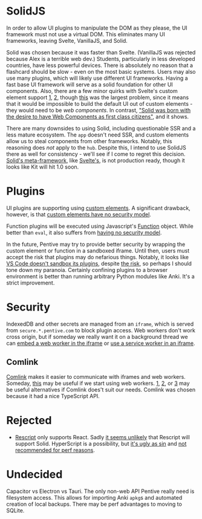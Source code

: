 # SolidJS
In order to allow UI plugins to manipulate the DOM as they please, the UI framework must not use a virtual DOM. This eliminates many UI frameworks, leaving Svelte, VanillaJS, and Solid.

Solid was chosen because it was faster than Svelte. (VanillaJS was rejected because Alex is a terrible web dev.) Students, particularly in less developed countries, have less powerful devices. There is absolutely no reason that a flashcard should be slow - even on the most basic systems. Users may also use many plugins, which will likely use different UI frameworks. Having a fast base UI framework will serve as a solid foundation for other UI components. Also, there are a few minor quirks with Svelte's custom element support [1](https://github.com/sveltejs/svelte/issues/3852), [2](https://blog.logrocket.com/build-web-components-svelte/#:~:text=my%2Dcard%3E-,Major%20drawbacks,-We%E2%80%99ve%20just%20learned), though [this](https://github.com/sveltejs/svelte/issues/1748) was the largest problem, since it means that it would be impossible to build the default UI out of custom elements - they would need to be _web components_. In contrast, ["Solid was born with the desire to have Web Components as first class citizens"](https://www.solidjs.com/guides/getting-started#web-components:~:text=Solid%20was%20born%20with%20the%20desire%20to%20have%20Web%20Components%20as%20first%20class%20citizens), and it shows.

There are many downsides to using Solid, including questionable SSR and a less mature ecosystem. The `app` doesn't need SSR, and custom elements allow us to steal components from other frameworks. Notably, this reasoning does _not_ apply to the `hub`. Despite this, I intend to use SolidJS there as well for consistency - we'll see if I come to regret this decision. [Solid's meta-framework](https://github.com/solidjs/solid-start), like [Svelte's](https://kit.svelte.dev/), is not production ready, though it looks like Kit will hit 1.0 soon.

# Plugins
UI plugins are supporting using [custom elements](https://developer.mozilla.org/en-US/docs/Web/Web_Components/Using_custom_elements). A significant drawback, however, is that [custom elements have no security model](https://stackoverflow.com/q/45282601).

Function plugins will be executed using Javascript's [Function](https://developer.mozilla.org/en-US/docs/Web/JavaScript/Reference/Global_Objects/Function) object. While better than `eval`, it also suffers from [having no security model](https://stackoverflow.com/q/18060696).

In the future, Pentive may try to provide better security by wrapping the custom element or function in a sandboxed iframe. Until then, users must accept the risk that plugins may do nefarious things. Notably, it looks like [VS Code doesn't sandbox its plugins](https://stackoverflow.com/q/67493012), despite [the risk](https://snyk.io/blog/visual-studio-code-extension-security-vulnerabilities-deep-dive/), so perhaps I should tone down my paranoia. Certainly confining plugins to a browser environment is better than running arbitrary Python modules like Anki. It's a strict improvement.

# Security
IndexedDB and other secrets are managed from an `iframe`, which is served from `secure.*.pentive.com` to block plugin access. Web workers don't work cross origin, but if someday we really want it on a background thread we can [embed a web worker in the iframe](https://stackoverflow.com/a/22151285) or [use a service worker in an iframe](https://stackoverflow.com/a/31883194).

## Comlink
[Comlink](https://github.com/GoogleChromeLabs/comlink) makes it easier to communicate with iframes and web workers. Someday, [this](https://github.com/GoogleChromeLabs/comlink-loader) may be useful if we start using web workers. [1](https://advancedweb.hu/how-to-use-async-await-with-postmessage/), [2](https://github.com/Aaronius/penpal), or [3](https://github.com/dollarshaveclub/postmate) may be useful alternatives if Comlink does't suit our needs. Comlink was chosen because it had a nice TypeScript API.

# Rejected
* [Rescript](https://rescript-lang.org/) only supports React. Sadly [it seems unlikely](https://github.com/rescript-lang/rescript-compiler/issues/4783) that Rescript will support Solid. HyperScript is a possibility, but [it's ugly as sin](https://github.com/solidjs/solid/issues/245#issuecomment-719905295) and [not recommended for perf reasons](https://www.solidjs.com/docs/1.0.0#6.-i-really-dislike-jsx%2C-any-chance-of-a-template-dsl%3F-oh%2C-i-see-you-have-tagged-template-literals%2Fhyperscript.-maybe-i-will-use-those...).

# Undecided
Capacitor vs Electron vs Tauri. The only non-web API Pentive really need is filesystem access. This allows for importing Anki `apkg`s and automated creation of local backups. There may be perf advantages to moving to SQLite.
